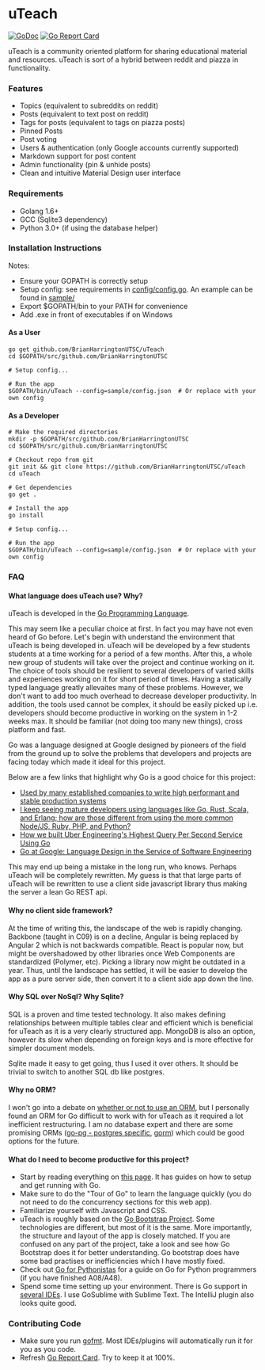 # uTeach

[![GoDoc](https://godoc.org/github.com/BrianHarringtonUTSC/uTeach?status.svg)](https://godoc.org/github.com/BrianHarringtonUTSC/uTeach)
[![Go Report Card](https://goreportcard.com/badge/github.com/BrianHarringtonUTSC/uTeach)](https://goreportcard.com/report/github.com/BrianHarringtonUTSC/uTeach)

uTeach is a community oriented platform for sharing educational material and resources. uTeach is sort of a hybrid between reddit and piazza in functionality.


### Features
- Topics (equivalent to subreddits on reddit)
- Posts (equivalent to text post on reddit)
- Tags for posts (equivalent to tags on piazza posts)
- Pinned Posts
- Post voting
- Users & authentication (only Google accounts currently supported)
- Markdown support for post content
- Admin functionality (pin & unhide posts)
- Clean and intuitive Material Design user interface

### Requirements
- Golang 1.6+
- GCC (Sqlite3 dependency)
- Python 3.0+ (if using the database helper)

### Installation Instructions
Notes:
- Ensure your GOPATH is correctly setup
- Setup config: see requirements in [config/config.go](config/config.go). An example can be found in [sample/](sample/)
- Export $GOPATH/bin to your PATH for convenience
- Add .exe in front of executables if on Windows


#### As a User
```
go get github.com/BrianHarringtonUTSC/uTeach
cd $GOPATH/src/github.com/BrianHarringtonUTSC

# Setup config...

# Run the app
$GOPATH/bin/uTeach --config=sample/config.json  # Or replace with your own config
```

#### As a Developer
```
# Make the required directories
mkdir -p $GOPATH/src/github.com/BrianHarringtonUTSC
cd $GOPATH/src/github.com/BrianHarringtonUTSC

# Checkout repo from git
git init && git clone https://github.com/BrianHarringtonUTSC/uTeach
cd uTeach

# Get dependencies
go get .

# Install the app
go install

# Setup config...

# Run the app
$GOPATH/bin/uTeach --config=sample/config.json  # Or replace with your own config
```

### FAQ

#### What language does uTeach use? Why?
uTeach is developed in the [Go Programming Language](https://golang.org/).

This may seem like a peculiar choice at first. In fact you may have not even heard of Go before.
Let's begin with understand the environment that uTeach is being developed in.
uTeach will be developed by a few students students at a time working for a period of a few months.
After this, a whole new group of students will take over the project and continue working on it.
The choice of tools should be resilient to several developers of varied skills and experiences working on it for short period of times.
Having a statically typed language greatly allevaites many of these problems.
However, we don't want to add too much overhead to decrease developer productivity.
In addition, the tools used cannot be complex, it should be easily picked up i.e. developers should become productive in working on the system in 1-2 weeks max.
It should be familiar (not doing too many new things), cross platform and fast.

Go was a language designed at Google designed by pioneers of the field from the ground up to solve the problems that developers and projects are facing today which made it ideal for this project.


Below are a few links that highlight why Go is a good choice for this project:
- [Used by many established companies to write high performant and stable production systems](https://github.com/golang/go/wiki/GoUsers)
- [I keep seeing mature developers using languages like Go, Rust, Scala, and Erlang; how are those different from using the more common Node/JS, Ruby, PHP, and Python?](https://www.reddit.com/r/webdev/comments/2y3cbf)
- [How we built Uber Engineering's Highest Query Per Second Service Using Go](https://eng.uber.com/go-geofence/)
- [Go at Google: Language Design in the Service of Software Engineering](https://talks.golang.org/2012/splash.article)

This may end up being a mistake in the long run, who knows. Perhaps uTeach will be completely rewritten.
My guess is that that large parts of uTeach will be rewritten to use a client side javascript library thus making the server a lean Go REST api.

#### Why no client side framework?
At the time of writing this, the landscape of the web is rapidly changing.
Backbone (taught in C09) is on a decline, Angular is being replaced by Angular 2 which is not backwards compatible.
React is popular now, but might be overshadowed by other libraries once Web Components are standardized (Polymer, etc).
Picking a library now might be outdated in a year.
Thus, until the landscape has settled, it will be easier to develop the app as a pure server side, then convert it to a client side app down the line.

#### Why SQL over NoSql? Why Sqlite?
SQL is a proven and time tested technology.
It also makes defining relationships between multiple tables clear and efficient which is beneficial for uTeach as it is a very clearly structured app.
MongoDB is also an option, however its slow when depending on foreign keys and is more effective for simpler document models.

Sqlite made it easy to get going, thus I used it over others. It should be trivial to switch to another SQL db like postgres.

#### Why no ORM?
I won't go into a debate on [whether or not to use an ORM](https://www.google.ca/search?q=should+i+use+an+orm+or+not), but I personally found an ORM for Go difficult to work with for uTeach as it required a lot inefficient restructuring.
I am no database expert and there are some promising ORMs ([go-pg - postgres specific](https://github.com/go-pg/pg), [gorm](https://github.com/jinzhu/gorm)) which could be good options for the future.

#### What do I need to become productive for this project?
- Start by reading everything on [this page](https://golang.org/doc/). It has guides on how to setup and get running with Go.
- Make sure to do the "Tour of Go" to learn the language quickly (you do not need to do the concurrency sections for this web app).
- Familiarize yourself with Javascript and CSS.
- uTeach is roughly based on the [Go Bootstrap Project](http://go-bootstrap.io/). Some technologies are different, but most of it is the same. More importantly, the structure and layout of the app is closely matched. If you are confused on any part of the project, take a look and see how Go Bootstrap does it for better understanding. Go bootstrap does have some bad practises or inefficiencies which I have mostly fixed.
- Check out [Go for Pythonistas](http://s3.amazonaws.com/golangweekly/go_for_pythonistas.pdf) for a guide on Go for Python programmers (if you have finished A08/A48).
- Spend some time setting up your environment. There is Go support in [several IDEs](https://github.com/golang/go/wiki/IDEsAndTextEditorPlugins). I use GoSublime with Sublime Text. The IntelliJ plugin also looks quite good.

### Contributing Code

- Make sure you run [gofmt](https://golang.org/cmd/gofmt/). Most IDEs/plugins will automatically run it for you as you code.
- Refresh [Go Report Card](https://goreportcard.com/report/github.com/BrianHarringtonUTSC/uTeach). Try to keep it at 100%.
